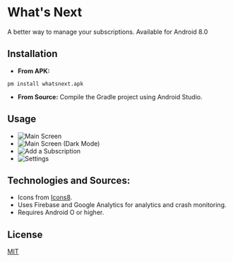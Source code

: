 <script src="path/to/md-gallery.js"></script>


# What's Next

A better way to manage your subscriptions. Available for Android 8.0

## Installation

* **From APK:** 
```
pm install whatsnext.apk
```
* **From Source:** 
Compile the Gradle project using Android Studio.

## Usage

* ![Main Screen](https://i.ibb.co/TkJ7XDG/Light-Mode-Dashboard-1.png)
* ![Main Screen (Dark Mode)](https://i.ibb.co/qjc4Tk3/dark-Mode-Dashboard.png)
* ![Add a Subscription](https://i.ibb.co/r4wqpyf/Add-Subscription-Dark.png)
* ![Settings](https://i.ibb.co/XFKL2cZ/settings-Page-Dark.png)



## Technologies and Sources:
* Icons from [Icons8](https://choosealicense.com/licenses/mit).
* Uses Firebase and Google Analytics for analytics and crash monitoring.
* Requires Android O or higher.

## License

[MIT](https://choosealicense.com/licenses/mit/)

<script>
    md_gallery();
</script>
